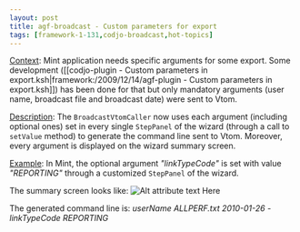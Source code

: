 ```yaml
---
layout: post
title: agf-broadcast - Custom parameters for export
tags: [framework-1-131,codjo-broadcast,hot-topics]
---
```

<u>Context</u>:
Mint application needs specific arguments for some export. Some development ([[codjo-plugin - Custom parameters in export.ksh|framework:/2009/12/14/agf-plugin - Custom parameters in export.ksh]]) has been done for that but only mandatory arguments (user name, broadcast file and broadcast date) were sent to Vtom.

<u>Description</u>:
The ```BroadcastVtomCaller``` now uses each argument (including optional ones) set in every single ```StepPanel``` of the wizard (through a call to ```setValue``` method) to generate the command line sent to Vtom. Moreover, every argument is displayed on the wizard summary screen.

<u>Example</u>:
In Mint, the optional argument _"linkTypeCode"_ is set with value _"REPORTING"_ through a customized ```StepPanel``` of the wizard.

The summary screen looks like:
![Alt attribute text Here](attachments/broadcast.jpg)

The generated command line is:
_userName ALLPERF.txt 2010-01-26 \-linkTypeCode REPORTING_